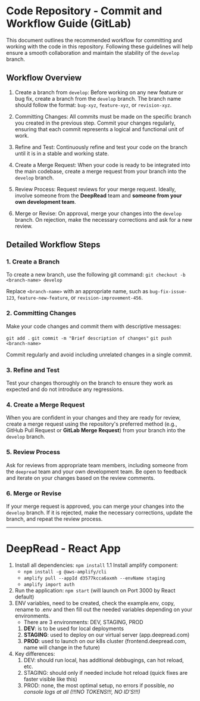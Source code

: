 # Code Repository - Commit and Workflow Guide (GitLab)

This document outlines the recommended workflow for committing and working with the code in this repository. Following these guidelines will help ensure a smooth collaboration and maintain the stability of the `develop` branch.

## Workflow Overview

1. Create a branch from `develop`: Before working on any new feature or bug fix, create a branch from the `develop` branch. The branch name should follow the format: `bug-xyz`, `feature-xyz`, or `revision-xyz`.

2. Committing Changes: All commits must be made on the specific branch you created in the previous step. Commit your changes regularly, ensuring that each commit represents a logical and functional unit of work.

3. Refine and Test: Continuously refine and test your code on the branch until it is in a stable and working state.

4. Create a Merge Request: When your code is ready to be integrated into the main codebase, create a merge request from your branch into the `develop` branch.

5. Review Process: Request reviews for your merge request. Ideally, involve someone from the **DeepRead** team and **someone from your own development team**.

6. Merge or Revise: On approval, merge your changes into the `develop` branch. On rejection, make the necessary corrections and ask for a new review.

## Detailed Workflow Steps

### 1. Create a Branch

To create a new branch, use the following git command:
```git checkout -b <branch-name> develop```


Replace `<branch-name>` with an appropriate name, such as `bug-fix-issue-123`, `feature-new-feature`, or `revision-improvement-456`.

### 2. Committing Changes

Make your code changes and commit them with descriptive messages:

```git add .```
```git commit -m "Brief description of changes"```
```git push <branch-name> ```


Commit regularly and avoid including unrelated changes in a single commit.

### 3. Refine and Test

Test your changes thoroughly on the branch to ensure they work as expected and do not introduce any regressions.

### 4. Create a Merge Request

When you are confident in your changes and they are ready for review, create a merge request using the repository's preferred method (e.g., GitHub Pull Request or **GitLab Merge Request**) from your branch into the `develop` branch.

### 5. Review Process

Ask for reviews from appropriate team members, including someone from the `deepread` team and your own development team. Be open to feedback and iterate on your changes based on the review comments.

### 6. Merge or Revise

If your merge request is approved, you can merge your changes into the `develop` branch. If it is rejected, make the necessary corrections, update the branch, and repeat the review process.

***


# DeepRead - React App

1. Install all dependencies: ```npm install```
1.1 Install amplify component:
   - ```npm install -g @aws-amplify/cli```
   - ```amplify pull --appId d3577kcca6axmh --envName staging```
   - ```amplify import auth```
2. Run the application: ```npm start``` (will launch on Port 3000 by React default)
3. ENV variables, need to be created, check the example.env, copy, rename to .env and then fill out the needed variables depending on your environments.
   - There are 3 environments: DEV, STAGING, PROD
   1. **DEV**: is to be used for local deployments
   2. **STAGING**: used to deploy on our virtual server (app.deepread.com)
   3. **PROD**: used to launch on our k8s cluster (frontend.deepread.com, name will change in the future)
4. Key differences:
   1. DEV: should run local, has additional debbugings, can hot reload, etc.
   2. STAGING: should only if needed include hot reload (quick fixes are faster visible like this)
   3. PROD: none, the most optimal setup, no errors if possible, _no console logs at all (!!!NO TOKENS!!!, NO ID'S!!!)_
